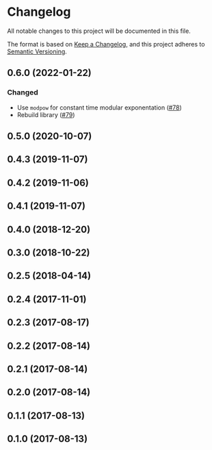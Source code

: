 # Changelog
All notable changes to this project will be documented in this file.

The format is based on [Keep a Changelog](https://keepachangelog.com/en/1.0.0/),
and this project adheres to [Semantic Versioning](https://semver.org/spec/v2.0.0.html).

## 0.6.0 (2022-01-22)
### Changed
- Use `modpow` for constant time modular exponentation ([#78])
- Rebuild library ([#79])

[#78]: https://github.com/RustCrypto/PAKEs/pull/78
[#79]: https://github.com/RustCrypto/PAKEs/pull/79

## 0.5.0 (2020-10-07)

## 0.4.3 (2019-11-07)

## 0.4.2 (2019-11-06)

## 0.4.1 (2019-11-07)

## 0.4.0 (2018-12-20)

## 0.3.0 (2018-10-22)

## 0.2.5 (2018-04-14)

## 0.2.4 (2017-11-01)

## 0.2.3 (2017-08-17)

## 0.2.2 (2017-08-14)

## 0.2.1 (2017-08-14)

## 0.2.0 (2017-08-14)

## 0.1.1 (2017-08-13)

## 0.1.0 (2017-08-13)

